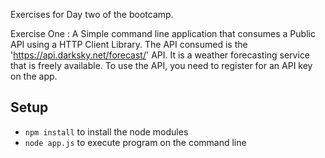 Exercises for Day two of the bootcamp.

Exercise One :
A Simple command line application that consumes a Public API using a
HTTP Client Library. The API consumed is the 'https://api.darksky.net/forecast/' API. It is a weather forecasting service that is freely available. To use the API, you need to register for an API key on the app.

## Setup

* `npm install` to install the node modules
* `node app.js` to execute program on the command line
